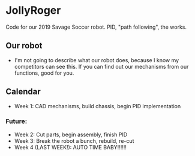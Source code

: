 # JollyRoger
Code for our 2019 Savage Soccer robot. PID, "path following", the works.

## Our robot
- I'm not going to describe what our robot does, because I know my competitors can see this. If you can find out our mechanisms from our functions, good for you.

## Calendar
- Week 1: CAD mechanisms, build chassis, begin PID implementation
### Future:
- Week 2: Cut parts, begin assembly, finish PID
- Week 3: Break the robot a bunch, rebuild, re-cut
- Week 4 (LAST WEEK!): AUTO TIME BABY!!!!!!
